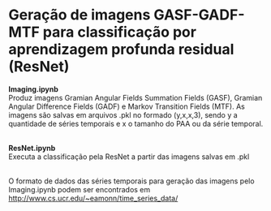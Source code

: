 # Geração de imagens GASF-GADF-MTF para classificação por aprendizagem profunda residual (ResNet)

<b>Imaging.ipynb</b><br/>
Produz imagens Gramian Angular Fields Summation Fields (GASF), Gramian Angular Difference Fields (GADF) e Markov Transition Fields (MTF). As imagens são salvas em arquivos .pkl no formado (y,x,x,3), sendo y a quantidade de séries temporais e x o tamanho do PAA ou da série temporal. 
<br/><br/>

<b>ResNet.ipynb</b><br/>
Executa a classificação pela ResNet a partir das imagens salvas em .pkl
<br/><br/>

O formato de dados das séries temporais para geração das imagens pelo Imaging.ipynb podem ser encontrados em http://www.cs.ucr.edu/~eamonn/time_series_data/

